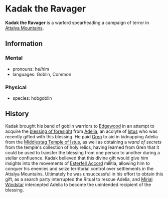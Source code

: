 # Kadak the Ravager

**Kadak the Ravager** is a warlord spearheading a campaign of terror in [Attalya Mountains](../../../ch-1-welcome-to-mote/esterfell/lenya/attalya-mountains/attalya-mountains.md).

## Information

### Mental

- pronouns: he/him
- languages: Goblin, Common

### Physical

- species: hobgoblin

## History

Kadak brought his band of goblin warriors to [Edgewood](../edgewood/edgewood.md) in an attempt to acquire the [blessing of foresight](../../../ch-4-character-options/supernatural-gifts/blessing-of-foresight.md) from [Adelia](../../../organizations/order-of-istus/members/adelia.md), an acolyte of [Istus](../../../ch-3-stories-of-mote/pantheons/multiverse-deities/istus.md) who was recently gifted with this blessing. He paid [Gren](../../../organizations/order-of-istus/members/gren.md) to aid in kidnapping Adelia from the [Middlestag Temple of Istus](../edgewood/middlestag-temple-of-istus.md), as well as obtaining a _wand of secrets_ from the temple's collection of holy relics, having learned from Gren that it could be used to transfer the blessing from one person to another during a stellar confluence. Kadak believed that this divine gift would give him insights into the movements of [Esterfell Accord](../esterfell-accord.md) militia, allowing him to conquer his enemies and seize territorial control over settlements in the Attalya Mountains. Ultimately he was unsuccessful in his effort to obtain this gift, as a search party interrupted the Ritual to rescue Adelia, and [Mírial Windstar](../../../organizations/the-commune/members/mirial-windstar.md) intercepted Adelia to become the unintended recipient of the blessing.
